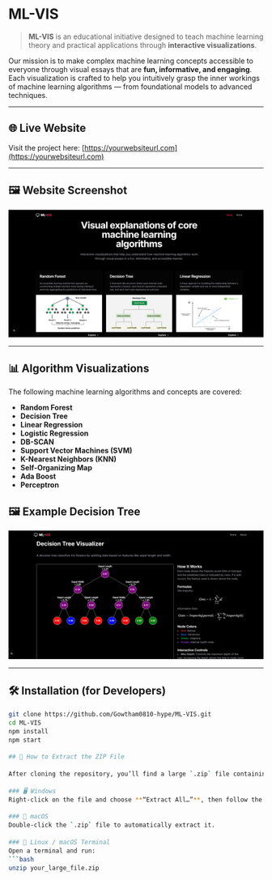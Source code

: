 # ML-VIS

> **ML-VIS** is an educational initiative designed to teach machine learning theory and practical applications through **interactive visualizations**.

Our mission is to make complex machine learning concepts accessible to everyone through visual essays that are **fun, informative, and engaging**. Each visualization is crafted to help you intuitively grasp the inner workings of machine learning algorithms — from foundational models to advanced techniques.

---

## 🌐 Live Website

Visit the project here: [https://yourwebsiteurl.com](https://yourwebsiteurl.com)

---

## 🖼️ Website Screenshot 

![ML-VIS Website Screenshot](./assets/main.png)


---

## 📊 Algorithm Visualizations

The following machine learning algorithms and concepts are covered:

-  **Random Forest**
-  **Decision Tree**
-  **Linear Regression**
-  **Logistic Regression**
-  **DB-SCAN**
-  **Support Vector Machines (SVM)**
-  **K-Nearest Neighbors (KNN)**
-  **Self-Organizing Map**
-  **Ada Boost**
-  **Perceptron**

## 🖼️ Example Decision Tree

![ML-VIS Website Screenshot](./assets/ex.png)


---

## 🛠️ Installation (for Developers)

```bash
git clone https://github.com/Gowtham0810-hype/ML-VIS.git
cd ML-VIS
npm install
npm start

## 📂 How to Extract the ZIP File

After cloning the repository, you’ll find a large `.zip` file containing key resources or visualizations. You need to extract it to use the contents.

### 🖥️ Windows
Right-click on the file and choose **“Extract All…”**, then follow the prompts.

### 🍎 macOS
Double-click the `.zip` file to automatically extract it.

### 🐧 Linux / macOS Terminal
Open a terminal and run:
```bash
unzip your_large_file.zip

